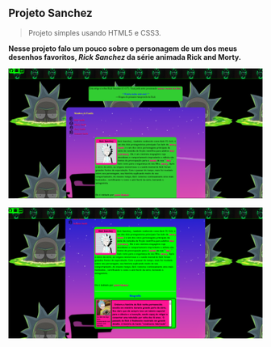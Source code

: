 ## Projeto Sanchez

> Projeto simples usando HTML5 e CSS3.

<b> Nesse projeto falo um pouco sobre o personagem de um dos meus desenhos favoritos, <i>Rick Sanchez</i> da série animada Rick and Morty.</b>

![](./imagens/projetoicon.png)

<!-- <br> -->
![](./imagens/projetoicon2.png)


